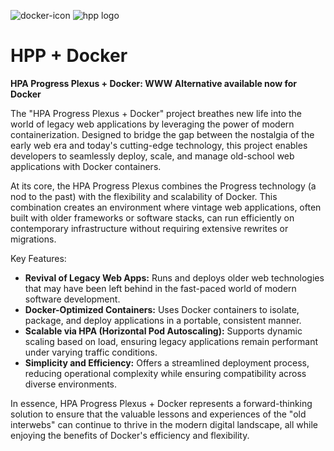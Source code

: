 ![docker-icon](https://github.com/user-attachments/assets/47a3dacd-d3b2-4bc5-847e-fc5f5324468d)
 ![hpp logo](https://github.com/user-attachments/assets/5ebb821d-ac6a-4822-9336-cc7eb2de58a7)


# HPP + Docker
**HPA Progress Plexus + Docker: WWW Alternative available now for Docker**

The "HPA Progress Plexus + Docker" project breathes new life into the world of legacy web applications by leveraging the power of modern containerization. Designed to bridge the gap between the nostalgia of the early web era and today's cutting-edge technology, this project enables developers to seamlessly deploy, scale, and manage old-school web applications with Docker containers.

At its core, the HPA Progress Plexus combines the Progress technology (a nod to the past) with the flexibility and scalability of Docker. This combination creates an environment where vintage web applications, often built with older frameworks or software stacks, can run efficiently on contemporary infrastructure without requiring extensive rewrites or migrations.

Key Features:
- **Revival of Legacy Web Apps:** Runs and deploys older web technologies that may have been left behind in the fast-paced world of modern software development.
- **Docker-Optimized Containers:** Uses Docker containers to isolate, package, and deploy applications in a portable, consistent manner.
- **Scalable via HPA (Horizontal Pod Autoscaling):** Supports dynamic scaling based on load, ensuring legacy applications remain performant under varying traffic conditions.
- **Simplicity and Efficiency:** Offers a streamlined deployment process, reducing operational complexity while ensuring compatibility across diverse environments.

In essence, HPA Progress Plexus + Docker represents a forward-thinking solution to ensure that the valuable lessons and experiences of the "old interwebs" can continue to thrive in the modern digital landscape, all while enjoying the benefits of Docker's efficiency and flexibility.
